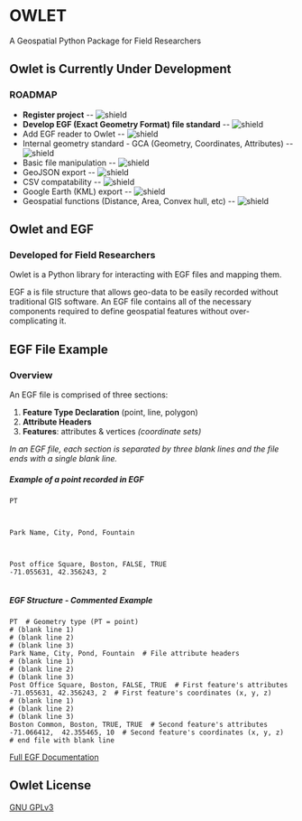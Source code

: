 # OWLET

A Geospatial Python Package for Field Researchers

## Owlet is Currently Under Development

### ROADMAP

- **Register project** -- ![shield](https://img.shields.io/badge/Owlet-V0.0.1-blue?style=flat)
- **Develop EGF (Exact Geometry Format) file standard** -- ![shield](https://img.shields.io/badge/Developed-brightgreen)
- Add EGF reader to Owlet -- ![shield](https://img.shields.io/badge/-In%20Development-orange)
- Internal geometry standard - GCA (Geometry, Coordinates, Attributes) -- ![shield](https://img.shields.io/badge/-In%20Development-orange)
- Basic file manipulation -- ![shield](https://img.shields.io/badge/-Upcoming-lightgrey)
- GeoJSON export -- ![shield](https://img.shields.io/badge/-Upcoming-lightgrey)
- CSV compatability -- ![shield](https://img.shields.io/badge/-Upcoming-lightgrey)
- Google Earth (KML) export -- ![shield](https://img.shields.io/badge/-Upcoming-lightgrey)
- Geospatial functions (Distance, Area, Convex hull, etc) -- ![shield](https://img.shields.io/badge/-Upcoming-lightgrey)


## Owlet and EGF

### Developed for Field Researchers
Owlet is a Python library for interacting with EGF files and mapping them.

EGF a is file structure that allows geo-data to be easily recorded without traditional GIS software. An EGF file contains all of the necessary components required to define geospatial features without over-complicating it.

## EGF File Example

### Overview
An EGF file is comprised of three sections:

1. **Feature Type Declaration** (point, line, polygon)
2. **Attribute Headers**
3. **Features**: attributes & vertices *(coordinate sets)*

*In an EGF file, each section is separated by three blank lines and the file ends with a single blank line.*


##### Example of a point recorded in EGF
```console
PT



Park Name, City, Pond, Fountain



Post office Square, Boston, FALSE, TRUE
-71.055631, 42.356243, 2


```

##### EGF Structure - Commented Example
```
PT  # Geometry type (PT = point)
# (blank line 1)
# (blank line 2)
# (blank line 3)
Park Name, City, Pond, Fountain  # File attribute headers
# (blank line 1)
# (blank line 2)
# (blank line 3)
Post Office Square, Boston, FALSE, TRUE  # First feature's attributes
-71.055631, 42.356243, 2  # First feature's coordinates (x, y, z)
# (blank line 1)
# (blank line 2)
# (blank line 3)
Boston Common, Boston, TRUE, TRUE  # Second feature's attributes
-71.066412,  42.355465, 10  # Second feature's coordinates (x, y, z)
# end file with blank line
```


[Full EGF Documentation](https://github.com/HFM3/owlet/blob/master/docs/egf.md)


## Owlet License
[GNU GPLv3](https://choosealicense.com/licenses/gpl-3.0/)
